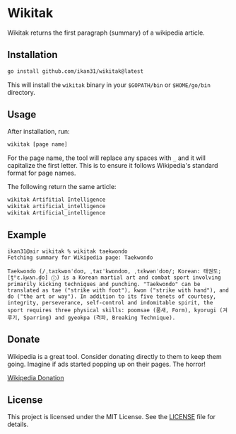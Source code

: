 # Wikitak

Wikitak returns the first paragraph (summary) of a wikipedia article.

## Installation
```sh
go install github.com/ikan31/wikitak@latest
```

This will install the `wikitak` binary in your `$GOPATH/bin` or `$HOME/go/bin` directory.

## Usage

After installation, run:

```sh
wikitak [page name]
```

For the page name, the tool will replace any spaces with `_` and it will capitalize the first letter. This is to ensure it follows Wikipedia's standard format for page names. 

The following return the same article:

``` sh
wikitak Artifitial Intelligence 
wikitak artificial_intelligence
wikitak Artificial_intelligence
```

## Example

```
ikan31@air wikitak % wikitak taekwondo
Fetching summary for Wikipedia page: Taekwondo

Taekwondo (/ˌtaɪkwɒnˈdoʊ, ˌtaɪˈkwɒndoʊ, ˌtɛkwənˈdoʊ/; Korean: 태권도; [t̪ʰɛ.k͈wʌ̹n.d̪o] ⓘ) is a Korean martial art and combat sport involving primarily kicking techniques and punching. "Taekwondo" can be translated as tae ("strike with foot"), kwon ("strike with hand"), and do ("the art or way"). In addition to its five tenets of courtesy, integrity, perseverance, self-control and indomitable spirit, the sport requires three physical skills: poomsae (품새, Form), kyorugi (겨루기, Sparring) and gyeokpa (격파, Breaking Technique).
```

## Donate

Wikipedia is a great tool. Consider donating directly to them to keep them going. Imagine if ads started popping up on their pages. The horror!

[Wikipedia Donation](https://donate.wikimedia.org/w/index.php?title=Special:LandingPage&country=GB&uselang=en&wmf_medium=portal&wmf_source=portalFooter&wmf_campaign=portalFooter)

## License

This project is licensed under the MIT License. See the [LICENSE](LICENSE) file for details.
